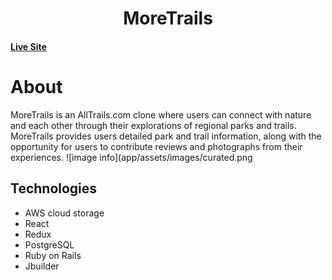 #  <div align="center"> MoreTrails 
#### [Live Site](https://more-trails.herokuapp.com/#/login)
# About 
MoreTrails is an AllTrails.com clone where users can connect with nature and each other through their explorations of regional parks and trails.
MoreTrails provides users detailed park and trail information, along with the opportunity for users to contribute reviews and photographs from their experiences.
![image info](app/assets/images/curated.png
## Technologies
* AWS cloud storage 
* React
* Redux
* PostgreSQL
* Ruby on Rails
* Jbuilder
 
